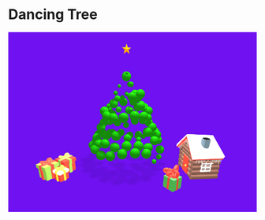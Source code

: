# Dancing Tree

![App](https://raw.githubusercontent.com/iondrimba/images/master/dancing.trhree.PNG)
